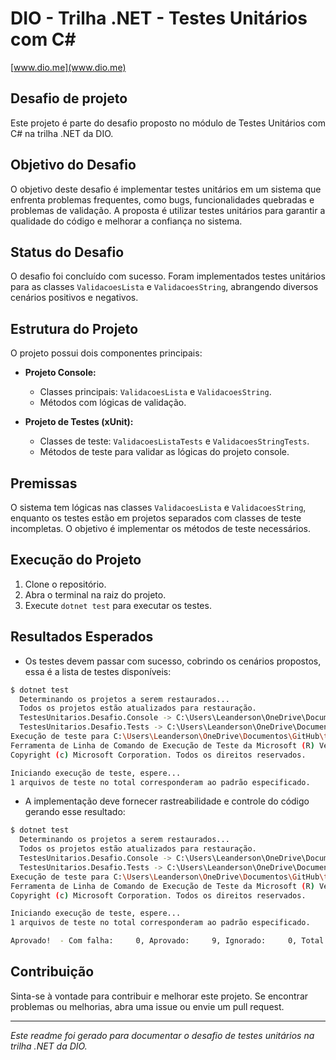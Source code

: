 # DIO - Trilha .NET - Testes Unitários com C#
[www.dio.me](www.dio.me)

## Desafio de projeto

Este projeto é parte do desafio proposto no módulo de Testes Unitários com C# na trilha .NET da DIO.

## Objetivo do Desafio

O objetivo deste desafio é implementar testes unitários em um sistema que enfrenta problemas frequentes, como bugs, funcionalidades quebradas e problemas de validação. A proposta é utilizar testes unitários para garantir a qualidade do código e melhorar a confiança no sistema.

## Status do Desafio

O desafio foi concluído com sucesso. Foram implementados testes unitários para as classes `ValidacoesLista` e `ValidacoesString`, abrangendo diversos cenários positivos e negativos.

## Estrutura do Projeto

O projeto possui dois componentes principais:
- **Projeto Console:**
  - Classes principais: `ValidacoesLista` e `ValidacoesString`.
  - Métodos com lógicas de validação.

- **Projeto de Testes (xUnit):**
  - Classes de teste: `ValidacoesListaTests` e `ValidacoesStringTests`.
  - Métodos de teste para validar as lógicas do projeto console.

## Premissas

O sistema tem lógicas nas classes `ValidacoesLista` e `ValidacoesString`, enquanto os testes estão em projetos separados com classes de teste incompletas. O objetivo é implementar os métodos de teste necessários.

## Execução do Projeto

1. Clone o repositório.
2. Abra o terminal na raiz do projeto.
3. Execute `dotnet test` para executar os testes.

## Resultados Esperados

- Os testes devem passar com sucesso, cobrindo os cenários propostos, essa é a lista de testes disponíveis:

```bash
$ dotnet test
  Determinando os projetos a serem restaurados...
  Todos os projetos estão atualizados para restauração.
  TestesUnitarios.Desafio.Console -> C:\Users\Leanderson\OneDrive\Documentos\GitHub\trilha-net-testes-unitarios-desafio\TestesUnitarios.Desafio.Console\bin\Debug\net6.0\TestesUnitarios.Desafio.Console.dll
  TestesUnitarios.Desafio.Tests -> C:\Users\Leanderson\OneDrive\Documentos\GitHub\trilha-net-testes-unitarios-desafio\TestesUnitarios.Desafio.Tests\bin\Debug\net6.0\TestesUnitarios.Desafio.Tests.dll
Execução de teste para C:\Users\Leanderson\OneDrive\Documentos\GitHub\trilha-net-testes-unitarios-desafio\TestesUnitarios.Desafio.Tests\bin\Debug\net6.0\TestesUnitarios.Desafio.Tests.dll (.NETCoreApp,Version=v6.0)
Ferramenta de Linha de Comando de Execução de Teste da Microsoft (R) Versão 17.0.0
Copyright (c) Microsoft Corporation. Todos os direitos reservados.

Iniciando execução de teste, espere...
1 arquivos de teste no total corresponderam ao padrão especificado.

```
- A implementação deve fornecer rastreabilidade e controle do código gerando esse resultado:

```bash
$ dotnet test
  Determinando os projetos a serem restaurados...
  Todos os projetos estão atualizados para restauração.
  TestesUnitarios.Desafio.Console -> C:\Users\Leanderson\OneDrive\Documentos\GitHub\trilha-net-testes-unitarios-desafio\TestesUnitarios.Desafio.Console\bin\Debug\net6.0\TestesUnitarios.Desafio.Console.dll
  TestesUnitarios.Desafio.Tests -> C:\Users\Leanderson\OneDrive\Documentos\GitHub\trilha-net-testes-unitarios-desafio\TestesUnitarios.Desafio.Tests\bin\Debug\net6.0\TestesUnitarios.Desafio.Tests.dll
Execução de teste para C:\Users\Leanderson\OneDrive\Documentos\GitHub\trilha-net-testes-unitarios-desafio\TestesUnitarios.Desafio.Tests\bin\Debug\net6.0\TestesUnitarios.Desafio.Tests.dll (.NETCoreApp,Version=v6.0)
Ferramenta de Linha de Comando de Execução de Teste da Microsoft (R) Versão 17.0.0
Copyright (c) Microsoft Corporation. Todos os direitos reservados.

Iniciando execução de teste, espere...
1 arquivos de teste no total corresponderam ao padrão especificado.

Aprovado!  - Com falha:     0, Aprovado:     9, Ignorado:     0, Total:     9, Duração: 5 ms - TestesUnitarios.Desafio.Tests.dll (net6.0)
```


## Contribuição

Sinta-se à vontade para contribuir e melhorar este projeto. Se encontrar problemas ou melhorias, abra uma issue ou envie um pull request.

---

*Este readme foi gerado para documentar o desafio de testes unitários na trilha .NET da DIO.*
